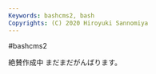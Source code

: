 ```yaml
---
Keywords: bashcms2, bash
Copyrights: (C) 2020 Hiroyuki Sannomiya
---
```


#bashcms2

絶賛作成中
まだまだがんばります。
